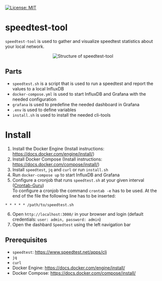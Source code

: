 [![License: MIT](https://img.shields.io/badge/License-MIT-yellow.svg)](https://opensource.org/licenses/MIT)
# speedtest-tool
`speedtest-tool` is used to gather and visualize speedtest statistics about your local network.
<div style="text-align:center"><img src="https://github.com/eric0915/speedtest-tool/blob/master/structure.png?raw=true" alt="Structure of speedtest-tool"/></div>

## Parts
* `speedtest.sh` is a script that is used to run a speedtest and report the values to a local InfluxDB
* `docker-compose.yml` is used to start InfluxDB and Grafana with the needed configuration
* `grafana` is used to predefine the needed dashboard in Grafana
* `.env` is used to define variables
* `install.sh` is used to install the needed cli-tools
# Install

1. Install the Docker Engine (Install instructions: https://docs.docker.com/engine/install/)
2. Install Docker Compose (Install instructions: https://docs.docker.com/compose/install/)
3. Install `speedtest`, `jq` and `curl` or run `install.sh`
4. Run `docker-compose up` to start InfluxDB and Grafana
5. Configure a cronjob that runs `speedtest.sh` at your given interval ([Crontab-Guru](https://crontab.guru/))<br>
To configure a cronjob the command `crontab -e` has to be used. At the end of the file the following line has to be inserted:
```
* * * * * /path/to/speedtest.sh
```
6. Open `http://localhost:3000/` in your browser and login (default credentials: `user: admin, password: admin`)
7. Open the dashbard `Speedtest` using the left navigation bar


## Prerequisites

* `speedtest`: https://www.speedtest.net/apps/cli
* `jq`
* `curl`
* Docker Engine: https://docs.docker.com/engine/install/
* Docker Compose: https://docs.docker.com/compose/install/
